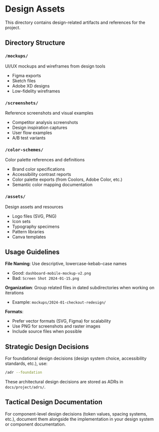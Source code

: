 # Design Assets

This directory contains design-related artifacts and references for the project.

## Directory Structure

### `/mockups/`
UI/UX mockups and wireframes from design tools
- Figma exports
- Sketch files
- Adobe XD designs
- Low-fidelity wireframes

### `/screenshots/`
Reference screenshots and visual examples
- Competitor analysis screenshots
- Design inspiration captures
- User flow examples
- A/B test variants

### `/color-schemes/`
Color palette references and definitions
- Brand color specifications
- Accessibility contrast reports
- Color palette exports (from Coolors, Adobe Color, etc.)
- Semantic color mapping documentation

### `/assets/`
Design assets and resources
- Logo files (SVG, PNG)
- Icon sets
- Typography specimens
- Pattern libraries
- Canva templates

## Usage Guidelines

**File Naming**: Use descriptive, lowercase-kebab-case names
- Good: `dashboard-mobile-mockup-v2.png`
- Bad: `Screen Shot 2024-01-15.png`

**Organization**: Group related files in dated subdirectories when working on iterations
- Example: `mockups/2024-01-checkout-redesign/`

**Formats**:
- Prefer vector formats (SVG, Figma) for scalability
- Use PNG for screenshots and raster images
- Include source files when possible

## Strategic Design Decisions

For foundational design decisions (design system choice, accessibility standards, etc.), use:
```bash
/adr --foundation
```

These architectural design decisions are stored as ADRs in `docs/project/adrs/`.

## Tactical Design Documentation

For component-level design decisions (token values, spacing systems, etc.), document them alongside the implementation in your design system or component documentation.
